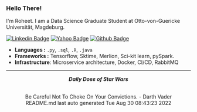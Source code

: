 
### Hello There!

I'm Roheet. I am a Data Science Graduate Student at Otto-von-Guericke Universität, Magdeburg.


[![Linkedin Badge](https://img.shields.io/badge/-linkedin-blue?style=flat-square&logo=Linkedin&logoColor=white&link=https://www.linkedin.com/in/rroheet//)](https://www.linkedin.com/in/roheetnarayanan/)
[![Yahoo Badge](https://img.shields.io/badge/-Mail-6001D2?style=flat-square&logo=Yahoo&logoColor=white&link=mailto:roheetn@yahoo.com)](mailto:roheetn@yahoo.com)
[![Github Badge](https://img.shields.io/badge/-Github-232323?style=flat-square&logo=Github&logoColor=white&link=https://github.com/roheetnarayanan)](https://github.com/roheetnarayanan)


-  **Languages :**  `.py`, `.sql`, `.R`, `.java`
-  **Frameworks :**  Tensorflow, Sktime, Merlion, Sci-kit learn, pySpark.
-  **Infrastructure**: Microservice architecture, Docker, CI/CD, RabbitMQ

<hr>
<div align="center">
<p> <em><Strong>Daily Dose of Star Wars</Strong></em></p><br>
Be Careful Not To Choke On Your Convictions. - Darth Vader <br>
README.md last auto generated Tue Aug 30 08:43:23 2022<br>
</div>
